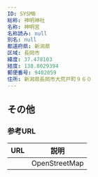 ```yaml
---
ID: SYSMB
総称: 神明神社
名称: 神明宮
名称読み: null
別名: null
都道府県: 新潟県
区域: 長岡市
緯度: 37.478103
経度: 138.8029394
郵便番号: 9402059
住所: 新潟県長岡市大荒戸町９６０
---
```


## その他

### 参考URL

| URL | 説明          |
| --- | ------------- |
|     | OpenStreetMap |
